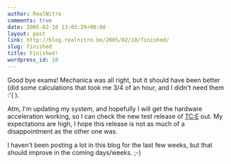 ```yaml
---
author: RealNitro
comments: true
date: 2005-02-10 13:05:29+00:00
layout: post
link: http://blog.realnitro.be/2005/02/10/finished/
slug: finished
title: Finished!
wordpress_id: 10
---
```


Good bye exams! Mechanica was all right, but it should have been better (did some calculations that took me 3/4 of an hour, and I didn't need them :'( ).

Atm, I'm updating my system, and hopefully I will get the hardware acceleration working, so I can check the new test release of [TC:E](http://www.truecombat.com/intro.php) out. My expectations are high, I hope this release is not as much of a disappointment as the other one was.

I haven't been posting a lot in this blog for the last few weeks, but that should improve in the coming days/weeks. ;-)